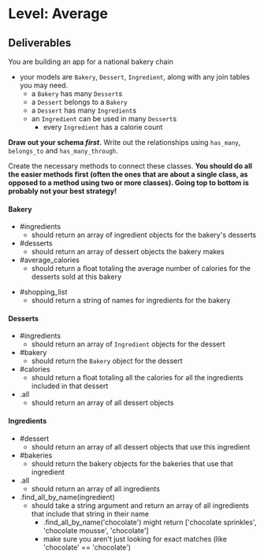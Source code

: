 # Level: Average

## Deliverables

You are building an app for a national bakery chain

- your models are `Bakery`, `Dessert`, `Ingredient`, along with any join tables you may need.
  - a `Bakery` has many `Dessert`s
  - a `Dessert` belongs to a `Bakery`
  - a `Dessert` has many `Ingredient`s
  - an `Ingredient` can be used in many `Dessert`s
    - every `Ingredient` has a calorie count

**Draw out your schema *first*.** Write out the relationships using `has_many`, `belongs_to` and `has_many_through`.

Create the necessary methods to connect these classes.  **You should do all the easier methods first (often the ones that are about a single class, as opposed to a method using two or more classes).  Going top to bottom is probably not your best strategy!**

#### Bakery

- #ingredients
  - should return an array of ingredient objects for the bakery's desserts
- #desserts
  - should return an array of dessert objects the bakery makes
- #average_calories
  - should return a float totaling the average number of calories for the desserts sold at this bakery
<!-- - .all
  - should return an array of all bakeries -->
- #shopping_list
  - should return a string of names for ingredients for the bakery

#### Desserts

- #ingredients
  - should return an array of `Ingredient` objects for the dessert
- #bakery
  - should return the `Bakery` object for the dessert
- #calories
  - should return a float totaling all the calories for all the ingredients included in that dessert
- .all
  - should return an array of all dessert objects

#### Ingredients

- #dessert
  - should return an array of all dessert objects that use this ingredient
- #bakeries
  - should return the bakery objects for the bakeries that use that ingredient
- .all
  - should return an array of all ingredients
- .find_all_by_name(ingredient)
  - should take a string argument and return an array of all ingredients that
    include that string in their name
    - .find_all_by_name('chocolate') might return ['chocolate sprinkles',
      'chocolate mousse', 'chocolate']
    - make sure you aren't just looking for exact matches (like 'chocolate' ==
      'chocolate')
